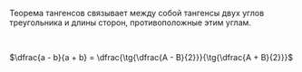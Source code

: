 Теорема тангенсов связывает между собой тангенсы двух углов треугольника и длины сторон, противоположные этим углам.

<Br>

$\dfrac{a - b}{a + b} = \dfrac{\tg{\dfrac{A - B}{2}}}{\tg{\dfrac{A + B}{2}}}$